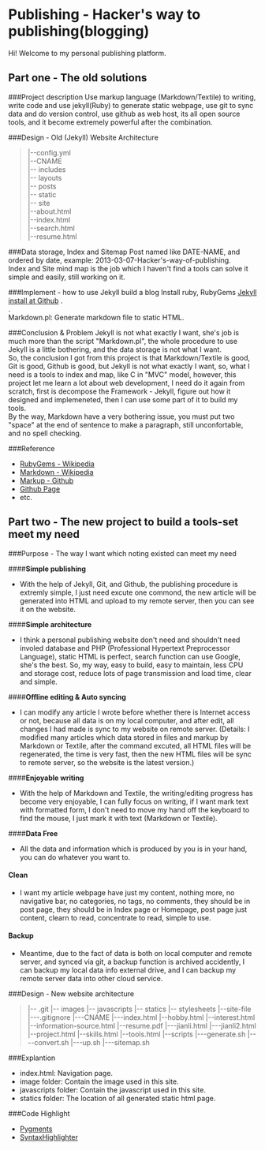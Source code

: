 Publishing - Hacker's way to publishing(blogging)
=================================================
Hi! Welcome to my personal publishing platform.

Part one - The old solutions
----------------------------

###Project description
Use markup language (Markdown/Textile) to writing, write code and use jekyll(Ruby) to generate static webpage, use git to sync data and do version control, use github as web host, its all open source tools, and it become extremely powerful after the combination.  


###Design - Old (Jekyll) Website Architecture
> |--config.yml  
> |--CNAME  
> |-- includes  
> |-- layouts  
> |-- posts  
> |-- static  
> |-- site  
> |--about.html  
> |--index.html  
> |--search.html  
> |--resume.html  


###Data storage, Index and Sitemap
Post named like DATE-NAME, and ordered by date, example: 2013-03-07-Hacker's-way-of-publishing.   
Index and Site mind map is the job which I haven't find a tools can solve it simple and easily, still working on it.    


###Implement - how to use Jekyll build a blog
Install ruby, RubyGems [Jekyll install at Github](https://github.com/mojombo/jekyll/wiki/install)
.  
.  
Markdown.pl: Generate markdown file to static HTML.


###Conclusion & Problem
Jekyll is not what exactly I want, she's job is much more than the script "Markdown.pl", the whole procedure to use Jekyll is a little bothering, and the data storage is not what I want.  
So, the conclusion I got from this project is that Markdown/Textile is good, Git is good, Github is good, but Jekyll is not what exactly I want, so, what I need is a tools to index and map, like C in "MVC" model, however, this project let me learn a lot about web development, I need do it again from scratch, first is decompose the Framework - Jekyll, figure out how it designed and implemeneted, then I can use some part of it to build my tools.  
By the way, Markdown have a very bothering issue, you must put two "space" at the end of sentence to make a paragraph, still unconfortable, and no spell checking.  


###Reference
* [RubyGems - Wikipedia](http://en.wikipedia.org/wiki/RubyGems)
* [Markdown - Wikipedia](http://en.wikipedia.org/wiki/Markdown)
* [Markup - Github](https://github.com/Markup)
* [Github Page](https://help.github.com/categories/20/articles)
* etc.  



Part two - The new project to build a tools-set meet my need
------------------------------------------------------------

###Purpose - The way I want which noting existed can meet my need

####__Simple publishing__
* With the help of Jekyll, Git, and Github, the publishing procedure is extremly simple, I just need excute one commond, the new article will be generated into HTML and upload to my remote server, then you can see it on the website.  

####__Simple architecture__
* I think a personal publishing website don't need and shouldn't need involed database and PHP (Professional Hypertext Preprocessor Language), static HTML is perfect, search function can use Google, she's the best. So, my way, easy to build, easy to maintain, less CPU and storage cost, reduce lots of page transmission and load time, clear and simple.  

####__Offline editing & Auto syncing__
* I can modify any article I wrote before whether there is Internet access or not, because all data is on my local computer, and after edit, all changes I had made is sync to my website on remote server. (Details: I modified many articles which data stored in files and markup by Markdown or Textile, after the command excuted, all HTML files will be regenerated, the time is very fast, then the new HTML files will be sync to remote server, so the website is the latest version.)   

####__Enjoyable writing__
* With the help of Markdown and Textile, the writing/editing progress has become very enjoyable, I can fully focus on writing, if I want mark text with formatted form, I don't need to move my hand off the keyboard to find the mouse, I just mark it with text (Markdown or Textile).  

####__Data Free__
* All the data and information which is produced by you is in your hand, you can do whatever you want to.  

#### __Clean__
* I want my article webpage have just my content, nothing more, no navigative bar, no categories, no tags, no comments, they should be in post page, they should be in Index page or Homepage, post page just content, clearn to read, concentrate to read, simple to use.  

#### __Backup__
* Meantime, due to the fact of data is both on local computer and remote server, and synced via git, a backup function is archived accidently, I can backup my local data info external drive, and I can  backup my remote server data into other cloud service.   


###Design - New website architecture
> |-- .git
> |-- images
> |-- javascripts
> |-- statics
> |-- stylesheets
> |--site-file
> |---.gitignore
> |---CNAME
> |---index.html
> |--hobby.html
> |--interest.html
> |--information-source.html
> |--resume.pdf
> |---jianli.html
> |---jianli2.html
> |--project.html
> |--skills.html
> |--tools.html
> |--scripts
> |---generate.sh
> |----convert.sh
> |---up.sh
> |---sitemap.sh

###Explantion
* index.html: Navigation page.
* image folder: Contain the image used in this site.
* javascripts folder: Contain the javascript used in this site.
* statics folder: The location of all generated static html page.

###Code Highlight
* [Pygments](http://zyzhang.github.io/blog/2012/08/31/highlight-with-Jekyll-and-Pygments/)
* [SyntaxHighlighter](http://alexgorbatchev.com/SyntaxHighlighter/manual/installation.html)
